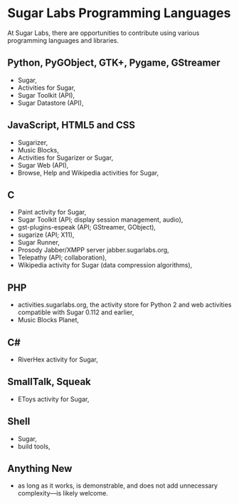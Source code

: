 # Sugar Labs Programming Languages

At Sugar Labs, there are opportunities to contribute using various programming languages and libraries.

## Python, PyGObject, GTK+, Pygame, GStreamer

* Sugar,
* Activities for Sugar,
* Sugar Toolkit (API),
* Sugar Datastore (API),

## JavaScript, HTML5 and CSS

* Sugarizer,
* Music Blocks,
* Activities for Sugarizer or Sugar,
* Sugar Web (API),
* Browse, Help and Wikipedia activities for Sugar,

## C

* Paint activity for Sugar,
* Sugar Toolkit (API; display session management, audio),
* gst-plugins-espeak (API; GStreamer, GObject),
* sugarize (API; X11),
* Sugar Runner,
* Prosody Jabber/XMPP server jabber.sugarlabs.org,
* Telepathy (API; collaboration),
* Wikipedia activity for Sugar (data compression algorithms),

## PHP

* activities.sugarlabs.org, the activity store for Python 2 and web
  activities compatible with Sugar 0.112 and earlier,
* Music Blocks Planet,

## C#

* RiverHex activity for Sugar,

## SmallTalk, Squeak

* EToys activity for Sugar,

## Shell

* Sugar,
* build tools,

## Anything New

* as long as it works, is demonstrable, and does not add unnecessary complexity—is likely welcome.
